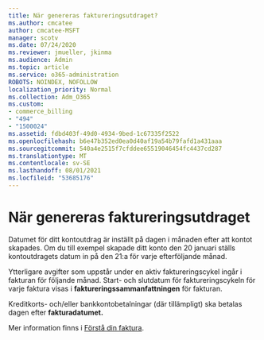 ```yaml
---
title: När genereras faktureringsutdraget?
ms.author: cmcatee
author: cmcatee-MSFT
manager: scotv
ms.date: 07/24/2020
ms.reviewer: jmueller, jkinma
ms.audience: Admin
ms.topic: article
ms.service: o365-administration
ROBOTS: NOINDEX, NOFOLLOW
localization_priority: Normal
ms.collection: Adm_O365
ms.custom:
- commerce_billing
- "494"
- "1500024"
ms.assetid: fdbd403f-49d0-4934-9bed-1c67335f2522
ms.openlocfilehash: b6e47b352ed0ea0d40af19a54b79fafd1a431aaa
ms.sourcegitcommit: 540a4e2515f7cfddee65519046454fc4437cd287
ms.translationtype: MT
ms.contentlocale: sv-SE
ms.lasthandoff: 08/01/2021
ms.locfileid: "53685176"
---
```

# <a name="when-is-the-billing-statement-generated"></a>När genereras faktureringsutdraget

Datumet för ditt kontoutdrag är inställt på dagen i månaden efter att kontot skapades. Om du till exempel skapade ditt konto den 20 januari ställs kontoutdragets datum in på den 21:a för varje efterföljande månad.

Ytterligare avgifter som uppstår under en aktiv faktureringscykel ingår i fakturan för följande månad. Start- och slutdatum för faktureringscykeln för varje faktura visas i **faktureringssammanfattningen** för fakturan.

Kreditkorts- och/eller bankkontobetalningar (där tillämpligt) ska betalas dagen efter **fakturadatumet.**
  
Mer information finns i [Förstå din faktura](/microsoft-365/commerce/billing-and-payments/understand-your-invoice2).